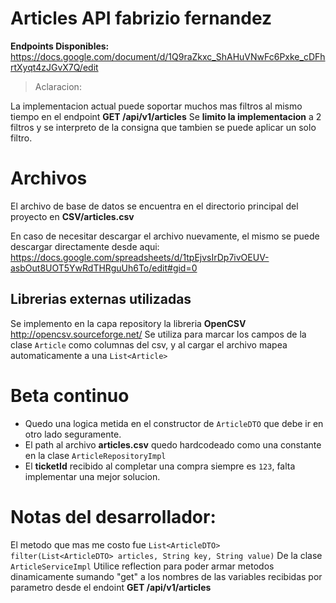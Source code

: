 # Articles API fabrizio fernandez

**Endpoints Disponibles:** https://docs.google.com/document/d/1Q9raZkxc_ShAHuVNwFc6Pxke_cDFhrtXyqt4zJGvX7Q/edit

> Aclaracion:

La implementacion actual puede soportar muchos mas filtros al mismo tiempo en el endpoint **GET /api/v1/articles**
Se **limito la implementacion** a 2 filtros y se interpreto de la consigna que tambien se puede aplicar un solo filtro.


# Archivos

El archivo de base de datos se encuentra en el directorio principal del proyecto en **CSV/articles.csv**

En caso de necesitar descargar el archivo nuevamente, el mismo se puede descargar directamente desde aqui: https://docs.google.com/spreadsheets/d/1tpEjvsIrDp7ivOEUV-asbOut8UOT5YwRdTHRguUh6To/edit#gid=0

## Librerias externas utilizadas

Se implemento en la capa repository la libreria **OpenCSV** http://opencsv.sourceforge.net/
Se utiliza para marcar los campos de la clase `Article` como columnas del csv, y al cargar el archivo mapea automaticamente a una `List<Article>`



# Beta continuo

- Quedo una logica metida en el constructor de `ArticleDTO` que debe ir en otro lado seguramente.
- El path al archivo **articles.csv** quedo hardcodeado como una constante en la clase `ArticleRepositoryImpl`
- El **ticketId** recibido al completar una compra siempre es `123`, falta implementar una mejor solucion.

# Notas del desarrollador:
El metodo que mas me costo fue
`List<ArticleDTO> filter(List<ArticleDTO> articles, String key, String value)`
De la clase `ArticleServiceImpl`
Utilice reflection para poder armar metodos dinamicamente sumando "get" a los nombres de las variables recibidas por parametro desde el endoint **GET /api/v1/articles**

